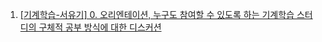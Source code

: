 1. [[기계학습-서유기] 0. 오리엔테이션, 누구도 참여할 수 있도록 하는 기계학습 스터디의 구체적 공부 방식에 대한 디스커션](https://youtu.be/5BDISRVmlMU?list=PL4m4z_pFWq2o4bREDLH2XPEL_ggu_6L6o)